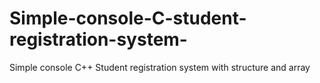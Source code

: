 # Simple-console-C-student-registration-system-
Simple console C++ Student registration system with structure and array
